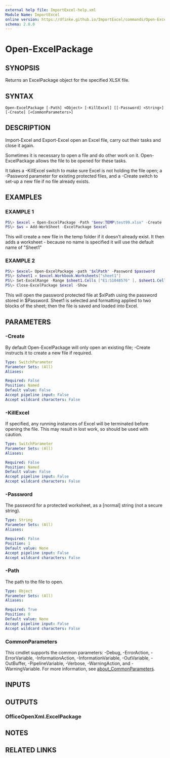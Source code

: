 ```yaml
---
external help file: ImportExcel-help.xml
Module Name: ImportExcel
online version: https://dfinke.github.io/ImportExcel/commands/Open-ExcelPackage
schema: 2.0.0
---
```


# Open-ExcelPackage

## SYNOPSIS

Returns an ExcelPackage object for the specified XLSX file.

## SYNTAX

```
Open-ExcelPackage [-Path] <Object> [-KillExcel] [[-Password] <String>] [-Create] [<CommonParameters>]
```

## DESCRIPTION

Import-Excel and Export-Excel open an Excel file, carry out their tasks and close it again.

Sometimes it is necessary to open a file and do other work on it. Open-ExcelPackage allows the file to be opened for these tasks.

It takes a -KillExcel switch to make sure Excel is not holding the file open; a -Password parameter for existing protected files, and a -Create switch to set-up a new file if no file already exists.

## EXAMPLES

### EXAMPLE 1

```powershell
PS\> $excel = Open-ExcelPackage -Path "$env:TEMP\test99.xlsx" -Create
PS\> $ws = Add-WorkSheet -ExcelPackage $excel
```

This will create a new file in the temp folder if it doesn't already exist. It then adds a worksheet - because no name is specified it will use the default name of "Sheet1"

### EXAMPLE 2

```powershell
PS\> $excel= Open-ExcelPackage -path "$xlPath" -Password $password
PS\> $sheet1 = $excel.Workbook.Worksheets["sheet1"]
PS\> Set-ExcelRange -Range $sheet1.Cells ["E1:S1048576" ], $sheet1.Cells ["V1:V1048576" ] -NFormat ( [cultureinfo ]::CurrentCulture.DateTimeFormat.ShortDatePattern)
PS\> Close-ExcelPackage $excel -Show
```

This will open the password protected file at $xlPath using the password stored in $Password. Sheet1 is selected and formatting applied to two blocks of the sheet; then the file is saved and loaded into Excel.

## PARAMETERS

### -Create

By default Open-ExcelPackage will only open an existing file; -Create instructs it to create a new file if required.

```yaml
Type: SwitchParameter
Parameter Sets: (All)
Aliases:

Required: False
Position: Named
Default value: False
Accept pipeline input: False
Accept wildcard characters: False
```

### -KillExcel

If specified, any running instances of Excel will be terminated before opening the file. This may result in lost work, so should be used with caution.

```yaml
Type: SwitchParameter
Parameter Sets: (All)
Aliases:

Required: False
Position: Named
Default value: False
Accept pipeline input: False
Accept wildcard characters: False
```

### -Password

The password for a protected worksheet, as a \[normal\] string \(not a secure string\).

```yaml
Type: String
Parameter Sets: (All)
Aliases:

Required: False
Position: 1
Default value: None
Accept pipeline input: False
Accept wildcard characters: False
```

### -Path

The path to the file to open.

```yaml
Type: Object
Parameter Sets: (All)
Aliases:

Required: True
Position: 0
Default value: None
Accept pipeline input: False
Accept wildcard characters: False
```

### CommonParameters
This cmdlet supports the common parameters: -Debug, -ErrorAction, -ErrorVariable, -InformationAction, -InformationVariable, -OutVariable, -OutBuffer, -PipelineVariable, -Verbose, -WarningAction, and -WarningVariable. For more information, see [about_CommonParameters](http://go.microsoft.com/fwlink/?LinkID=113216).

## INPUTS

## OUTPUTS

### OfficeOpenXml.ExcelPackage

## NOTES

## RELATED LINKS
